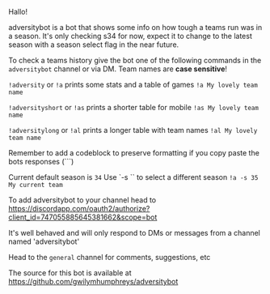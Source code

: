 Hallo!



adversitybot is a bot that shows some info on how tough a teams run was in a season. It's only checking s34 for now, expect it to change to the latest season with a season select flag in the near future.



To check a teams history give the bot one of the following commands in the `adversitybot` channel or via DM. Team names are **case sensitive**!

`!adversity` or `!a` prints some stats and a table of games
```!a My lovely team name```

`!adversityshort` or `!as` prints a shorter table for mobile
```!as My lovely team name```

`!adversitylong` or `!al` prints a longer table with team names
```!al My lovely team name```

Remember to add a codeblock to preserve formatting if you copy paste the bots responses (\`\`\`)



Current default season is `34`
Use `-s <season number>`` to select a different season
```!a -s 35 My current team```



To add adversitybot to your channel head to <https://discordapp.com/oauth2/authorize?client_id=747055885645381662&scope=bot>

It's well behaved and will only respond to DMs or messages from a channel named 'adversitybot'



Head to the `general` channel for comments, suggestions, etc



The source for this bot is available at <https://github.com/gwilymhumphreys/adversitybot>
